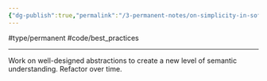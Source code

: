 ```yaml
---
{"dg-publish":true,"permalink":"/3-permanent-notes/on-simplicity-in-software-engineering/","created":"2023-07-28 07:52","updated":"2023-08-03 08:08"}
---
```


#type/permanent #code/best_practices 

---
Work on well-designed abstractions to create a new level of semantic understanding. Refactor over time.